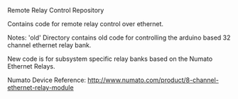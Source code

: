 Remote Relay Control Repository

Contains code for remote relay control over ethernet.

Notes:
'old' Directory contains old code for controlling the arduino based 32 channel ethernet relay bank.

New code is for subsystem specific relay banks based on the Numato Ethernet Relays.

Numato Device Reference:
http://www.numato.com/product/8-channel-ethernet-relay-module
